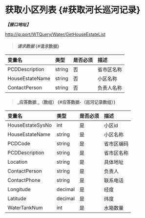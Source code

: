 # 获取小区列表 {#获取河长巡河记录}

_**【接口地址】**_

[http://ip:port/WTQuery/Water/GetHouseEstateList](http://ip:port/WTQuery/Water/GetWaterTankList)

> #### _请求数据_ {#请求数据}

| 变量名 | 类型 | 是否必须 | 描述 |
| :--- | :--- | :--- | :--- |
| PCDDescription | string | 否 | 省市区名称 |
| HouseEstateName | string | 否 | 小区名称 |
| ContactPerson | string | 否 | 负责人名称 |

> #### _应答数据 _（数组） {#应答数据-（巡河记录数组）}

| 变量名 | 类型 | 是否必须 | 描述 |
| :--- | :--- | :--- | :--- |
| HouseEstateSysNo | int | 是 | 小区id |
| HouseEstateName | string | 是 | 小区名称 |
| PCDCode | string | 是 | 省市区编码 |
| PCDDescription | string | 是 | 省市区名称 |
| Location | string | 是 | 具体地址 |
| ContactPerson | string | 是 | 负责人 |
| ContactPhone | string | 是 | 联系电话 |
| Longitude | decimal | 是 | 经度 |
| Latitude | decimal | 是 | 纬度 |
| WaterTankNum | int | 是 | 水箱数量 |





